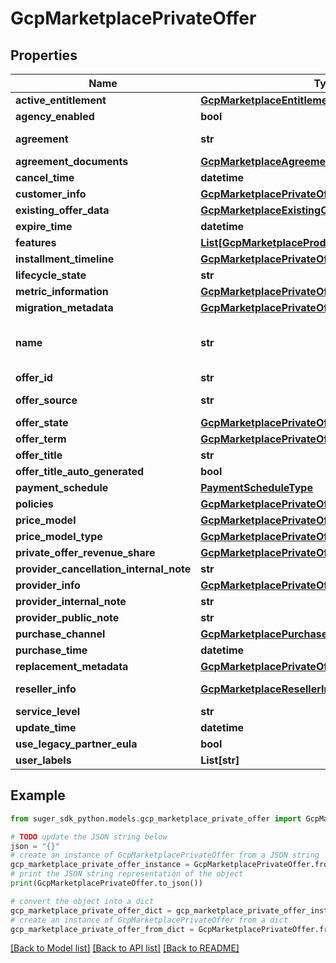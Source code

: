 # GcpMarketplacePrivateOffer


## Properties

Name | Type | Description | Notes
------------ | ------------- | ------------- | -------------
**active_entitlement** | [**GcpMarketplaceEntitlement**](GcpMarketplaceEntitlement.md) |  | [optional] 
**agency_enabled** | **bool** |  | [optional] 
**agreement** | **str** | The resource name of agreement(entitlement) In format of \&quot;projects/{projectNumber}/agreements/{agreementId}\&quot; | [optional] 
**agreement_documents** | [**GcpMarketplaceAgreementDocument**](GcpMarketplaceAgreementDocument.md) |  | [optional] 
**cancel_time** | **datetime** |  | [optional] 
**customer_info** | [**GcpMarketplacePrivateOfferCustomerInfo**](GcpMarketplacePrivateOfferCustomerInfo.md) |  | [optional] 
**existing_offer_data** | [**GcpMarketplaceExistingOfferData**](GcpMarketplaceExistingOfferData.md) |  | [optional] 
**expire_time** | **datetime** |  | [optional] 
**features** | [**List[GcpMarketplaceProductFeatureValue]**](GcpMarketplaceProductFeatureValue.md) |  | [optional] 
**installment_timeline** | [**GcpMarketplacePrivateOfferInstallmentTimeline**](GcpMarketplacePrivateOfferInstallmentTimeline.md) |  | [optional] 
**lifecycle_state** | **str** | such as \&quot;PUBLISHED\&quot; | [optional] 
**metric_information** | [**GcpMarketplacePrivateOfferMetricInformation**](GcpMarketplacePrivateOfferMetricInformation.md) |  | [optional] 
**migration_metadata** | [**GcpMarketplacePrivateOfferMigrationMetadata**](GcpMarketplacePrivateOfferMigrationMetadata.md) |  | [optional] 
**name** | **str** | In format of \&quot;projects/{projectNumber}/services/{serviceName, such as service-name.endpoints.gcp-project-id.cloud.goog}/privateOffers/{privateOfferId}\&quot; | [optional] 
**offer_id** | **str** | GCP private offer ID | [optional] 
**offer_source** | **str** | such as \&quot;OFFER\&quot; or \&quot;RESOLD\&quot; (resold via channel partner) | [optional] 
**offer_state** | [**GcpMarketplacePrivateOfferState**](GcpMarketplacePrivateOfferState.md) |  | [optional] 
**offer_term** | [**GcpMarketplacePrivateOfferTerm**](GcpMarketplacePrivateOfferTerm.md) |  | [optional] 
**offer_title** | **str** | The offer title in the GCP Marketplace. | [optional] 
**offer_title_auto_generated** | **bool** |  | [optional] 
**payment_schedule** | [**PaymentScheduleType**](PaymentScheduleType.md) | such as \&quot;PREPAY\&quot; or \&quot;POSTPAY\&quot; | [optional] 
**policies** | [**GcpMarketplacePrivateOfferPolicies**](GcpMarketplacePrivateOfferPolicies.md) | The policies of the offer. | [optional] 
**price_model** | [**GcpMarketplacePrivateOfferPriceModel**](GcpMarketplacePrivateOfferPriceModel.md) | Nill if the offer has payment installments. | [optional] 
**price_model_type** | [**GcpMarketplacePrivateOfferPriceModelType**](GcpMarketplacePrivateOfferPriceModelType.md) |  | [optional] 
**private_offer_revenue_share** | [**GcpMarketplacePrivateOfferRevenueShare**](GcpMarketplacePrivateOfferRevenueShare.md) | Revenue share information for this private offer | [optional] 
**provider_cancellation_internal_note** | **str** |  | [optional] 
**provider_info** | [**GcpMarketplacePrivateOfferProviderInfo**](GcpMarketplacePrivateOfferProviderInfo.md) |  | [optional] 
**provider_internal_note** | **str** |  | [optional] 
**provider_public_note** | **str** |  | [optional] 
**purchase_channel** | [**GcpMarketplacePurchaseChannel**](GcpMarketplacePurchaseChannel.md) |  | [optional] 
**purchase_time** | **datetime** |  | [optional] 
**replacement_metadata** | [**GcpMarketplacePrivateOfferReplacementMetadata**](GcpMarketplacePrivateOfferReplacementMetadata.md) |  | [optional] 
**reseller_info** | [**GcpMarketplaceResellerInfo**](GcpMarketplaceResellerInfo.md) | The info of the reseller who resold the offer and when OfferSource is \&quot;RESOLD\&quot;. | [optional] 
**service_level** | **str** | The Plan of the offer. | [optional] 
**update_time** | **datetime** |  | [optional] 
**use_legacy_partner_eula** | **bool** |  | [optional] 
**user_labels** | **List[str]** |  | [optional] 

## Example

```python
from suger_sdk_python.models.gcp_marketplace_private_offer import GcpMarketplacePrivateOffer

# TODO update the JSON string below
json = "{}"
# create an instance of GcpMarketplacePrivateOffer from a JSON string
gcp_marketplace_private_offer_instance = GcpMarketplacePrivateOffer.from_json(json)
# print the JSON string representation of the object
print(GcpMarketplacePrivateOffer.to_json())

# convert the object into a dict
gcp_marketplace_private_offer_dict = gcp_marketplace_private_offer_instance.to_dict()
# create an instance of GcpMarketplacePrivateOffer from a dict
gcp_marketplace_private_offer_from_dict = GcpMarketplacePrivateOffer.from_dict(gcp_marketplace_private_offer_dict)
```
[[Back to Model list]](../README.md#documentation-for-models) [[Back to API list]](../README.md#documentation-for-api-endpoints) [[Back to README]](../README.md)


